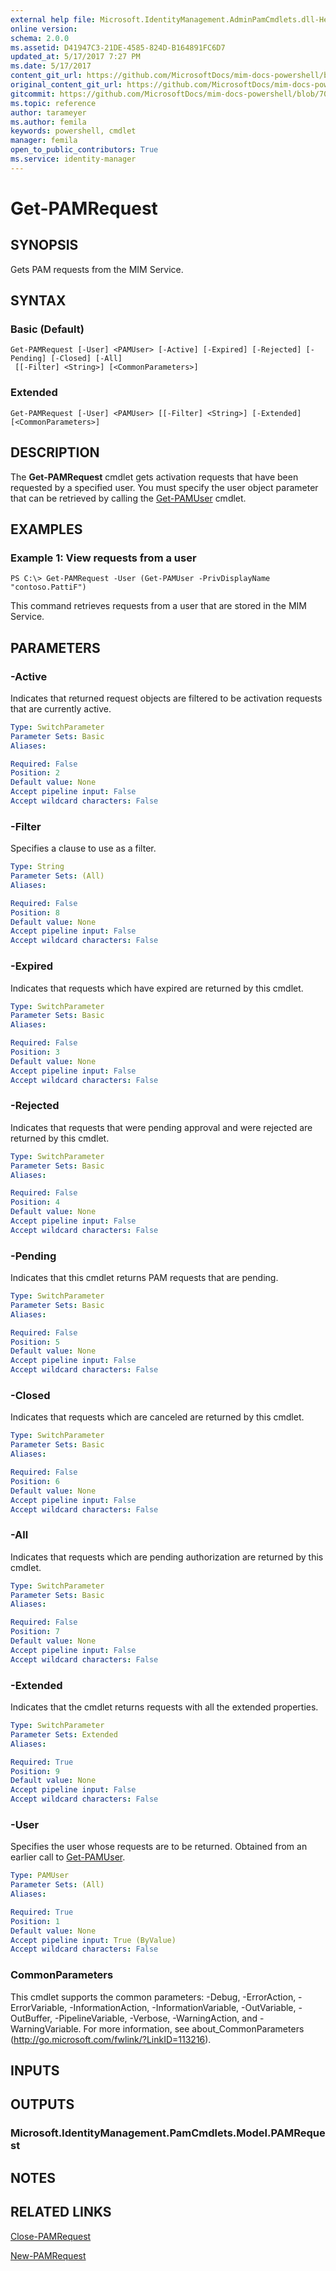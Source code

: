 ```yaml
---
external help file: Microsoft.IdentityManagement.AdminPamCmdlets.dll-Help.xml
online version: 
schema: 2.0.0
ms.assetid: D41947C3-21DE-4585-824D-B164891FC6D7
updated_at: 5/17/2017 7:27 PM
ms.date: 5/17/2017
content_git_url: https://github.com/MicrosoftDocs/mim-docs-powershell/blob/master/mim-cmdlets/MIMPAM/vlatest/Get-PAMRequest.md
original_content_git_url: https://github.com/MicrosoftDocs/mim-docs-powershell/blob/master/mim-cmdlets/MIMPAM/vlatest/Get-PAMRequest.md
gitcommit: https://github.com/MicrosoftDocs/mim-docs-powershell/blob/700d23db59d8a09b3e8f23225322beb52d5b1d73/mim-cmdlets/MIMPAM/vlatest/Get-PAMRequest.md
ms.topic: reference
author: tarameyer
ms.author: femila
keywords: powershell, cmdlet
manager: femila
open_to_public_contributors: True
ms.service: identity-manager
---
```


# Get-PAMRequest

## SYNOPSIS
Gets PAM requests from the MIM Service.

## SYNTAX

### Basic (Default)
```
Get-PAMRequest [-User] <PAMUser> [-Active] [-Expired] [-Rejected] [-Pending] [-Closed] [-All]
 [[-Filter] <String>] [<CommonParameters>]
```

### Extended
```
Get-PAMRequest [-User] <PAMUser> [[-Filter] <String>] [-Extended] [<CommonParameters>]
```

## DESCRIPTION
The **Get-PAMRequest** cmdlet gets activation requests that have been requested by a specified user.
You must specify the user object parameter that can be retrieved by calling the [Get-PAMUser](./Get-PAMUser.md) cmdlet.

## EXAMPLES

### Example 1: View requests from a user
```
PS C:\> Get-PAMRequest -User (Get-PAMUser -PrivDisplayName "contoso.PattiF")
```

This command retrieves requests from a user that are stored in the MIM Service.

## PARAMETERS

### -Active
Indicates that returned request objects are filtered to be activation requests that are currently active.

```yaml
Type: SwitchParameter
Parameter Sets: Basic
Aliases: 

Required: False
Position: 2
Default value: None
Accept pipeline input: False
Accept wildcard characters: False
```

### -Filter
Specifies a clause to use as a filter.

```yaml
Type: String
Parameter Sets: (All)
Aliases: 

Required: False
Position: 8
Default value: None
Accept pipeline input: False
Accept wildcard characters: False
```

### -Expired
Indicates that requests which have expired are returned by this cmdlet.

```yaml
Type: SwitchParameter
Parameter Sets: Basic
Aliases: 

Required: False
Position: 3
Default value: None
Accept pipeline input: False
Accept wildcard characters: False
```

### -Rejected
Indicates that requests that were pending approval and were rejected are returned by this cmdlet.

```yaml
Type: SwitchParameter
Parameter Sets: Basic
Aliases: 

Required: False
Position: 4
Default value: None
Accept pipeline input: False
Accept wildcard characters: False
```

### -Pending
Indicates that this cmdlet returns PAM requests that are pending.

```yaml
Type: SwitchParameter
Parameter Sets: Basic
Aliases: 

Required: False
Position: 5
Default value: None
Accept pipeline input: False
Accept wildcard characters: False
```

### -Closed
Indicates that requests which are canceled are returned by this cmdlet.

```yaml
Type: SwitchParameter
Parameter Sets: Basic
Aliases: 

Required: False
Position: 6
Default value: None
Accept pipeline input: False
Accept wildcard characters: False
```

### -All
Indicates that requests which are pending authorization are returned by this cmdlet.

```yaml
Type: SwitchParameter
Parameter Sets: Basic
Aliases: 

Required: False
Position: 7
Default value: None
Accept pipeline input: False
Accept wildcard characters: False
```

### -Extended
Indicates that the cmdlet returns requests with all the extended properties.

```yaml
Type: SwitchParameter
Parameter Sets: Extended
Aliases: 

Required: True
Position: 9
Default value: None
Accept pipeline input: False
Accept wildcard characters: False
```

### -User
Specifies the user whose requests are to be returned.
Obtained from an earlier call to [Get-PAMUser](./Get-PAMUser.md).

```yaml
Type: PAMUser
Parameter Sets: (All)
Aliases: 

Required: True
Position: 1
Default value: None
Accept pipeline input: True (ByValue)
Accept wildcard characters: False
```

### CommonParameters
This cmdlet supports the common parameters: -Debug, -ErrorAction, -ErrorVariable, -InformationAction, -InformationVariable, -OutVariable, -OutBuffer, -PipelineVariable, -Verbose, -WarningAction, and -WarningVariable. For more information, see about_CommonParameters (http://go.microsoft.com/fwlink/?LinkID=113216).

## INPUTS

## OUTPUTS

### Microsoft.IdentityManagement.PamCmdlets.Model.PAMRequest

## NOTES

## RELATED LINKS

[Close-PAMRequest](xref:MIMPAM/vlatest/Close-PAMRequest.md)

[New-PAMRequest](xref:MIMPAM/vlatest/New-PAMRequest.md)


